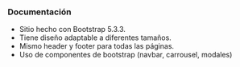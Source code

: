### Documentación
- Sitio hecho con Bootstrap 5.3.3.
- Tiene diseño adaptable a diferentes tamaños.
- Mismo header y footer para todas las páginas.
- Uso de componentes de bootstrap (navbar, carrousel, modales)